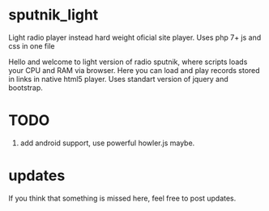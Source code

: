 # sputnik_light
Light radio player instead hard weight oficial site player. Uses php 7+  js and css in one file

Hello and welcome to light version of radio sputnik, where scripts loads your  CPU and RAM via browser.
Here  you can load and play records stored in links in native html5 player.
Uses standart version of jquery and bootstrap.

# TODO
1. add android support, use powerful  howler.js maybe.

# updates
If you think that something is missed here, feel free to post updates.
